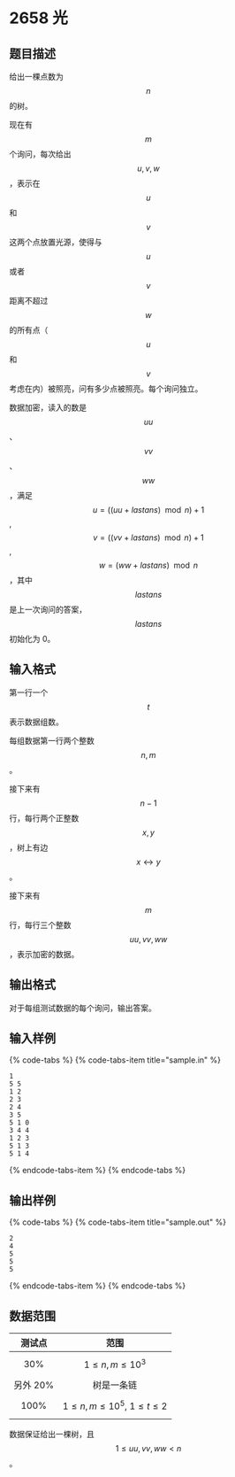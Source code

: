 # 2658 光

## 题目描述

给出一棵点数为 $$n$$ 的树。

现在有 $$m$$ 个询问，每次给出 $$u,\,v,\,w$$，表示在 $$u$$ 和 $$v$$ 这两个点放置光源，使得与 $$u$$ 或者 $$v$$ 距离不超过 $$w$$ 的所有点（$$u$$ 和 $$v$$ 考虑在内）被照亮，问有多少点被照亮。每个询问独立。

数据加密，读入的数是 $$uu$$、$$vv$$、$$ww$$，满足 $$u=((uu+lastans)\mod n)+1$$, $$v=((vv+lastans)\mod n)+1$$, $$w=(ww+lastans)\mod n$$，其中 $$lastans$$ 是上一次询问的答案，$$lastans$$ 初始化为 0。

## 输入格式

第一行一个 $$t$$ 表示数据组数。

每组数据第一行两个整数 $$n,\,m$$。 

接下来有 $$n-1$$ 行，每行两个正整数 $$x,\,y$$，树上有边 $$x  \leftrightarrow y$$。

接下来有 $$m$$ 行，每行三个整数 $$uu,\,vv,\,ww$$，表示加密的数据。

## 输出格式

对于每组测试数据的每个询问，输出答案。

## 输入样例

{% code-tabs %}
{% code-tabs-item title="sample.in" %}
```text
1
5 5
1 2
2 3
2 4
3 5
5 1 0
3 4 4
1 2 3
5 1 3
5 1 4
```
{% endcode-tabs-item %}
{% endcode-tabs %}

## 输出样例

{% code-tabs %}
{% code-tabs-item title="sample.out" %}
```text
2
4
5
5
5
```
{% endcode-tabs-item %}
{% endcode-tabs %}

## 数据范围

| 测试点 | 范围 |
| :---: | :---: |
| 30% | $$1 \leq n, m \leq 10^3$$ |
| 另外 20% | 树是一条链 |
| 100% | $$1 \leq n, m \leq 10^5,\ 1 \leq t \leq 2$$ |

数据保证给出一棵树，且 $$1 \leq uu, vv, ww < n$$。

